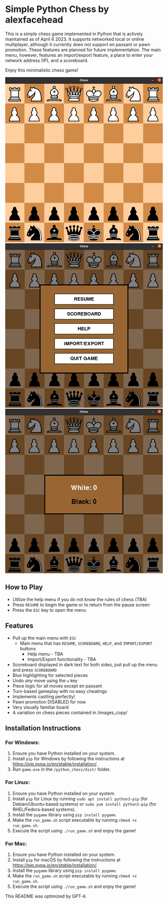 # Simple Python Chess by alexfacehead

This is a simple chess game implemented in Python that is actively maintained as of April 6 2023. It supports networked local or online multiplayer, although it currently does not support en passant or pawn promotion. These features are planned for future implementation. The main menu, however, features an import/export feature, a place to enter your network address (IP), and a scoreboard.

Enjoy this minimalistic chess game!

![SimpleChess](./images/SimpleChessNew.png)
![MainMenu](./images/mainmenu3.png)
![ScoreBoard](./images/scoreboard.png)

## How to Play
- Utilize the help menu if you do not know the rules of chess (TBA)
- Press `RESUME` to begin the game or to return from the pause screen
- Press the `ESC` key to open the menu

## Features
- Pull up the main menu with `ESC`
     - Main menu that has `RESUME`, `SCOREBOARD`, `HELP`, and `IMPORT/EXPORT` buttons
        - Help menu - TBA
        - Import/Export functionality - TBA
- Scoreboard displayed in dark text for both sides, just pull up the menu and press `SCOREBOARD`
- Blue highlighting for selected pieces
- Undo *any* move using the `u` key
- Piece logic for all moves except en passant
- Turn-based gameplay with no easy cheatings
- Implements castling perfectly!
- Pawn promotion DISABLED for now
- Very visually familiar board
- A variation on chess pieces contained in /images_copy/

## Installation Instructions

### For Windows:
1. Ensure you have Python installed on your system.
2. Install `pip` for Windows by following the instructions at https://pip.pypa.io/en/stable/installation/.
3. Run `game.exe` in the `/python_chess/dist/` folder.

### For Linux:
1. Ensure you have Python installed on your system.
2. Install `pip` for Linux by running `sudo apt install python3-pip` (for Debian/Ubuntu-based systems) or `sudo yum install python3-pip` (for RHEL/Fedora-based systems).
3. Install the `pygame` library using `pip install pygame`.
4. Make the `run_game.sh` script executable by running `chmod +x run_game.sh`.
5. Execute the script using `./run_game.sh` and enjoy the game!

### For Mac:
1. Ensure you have Python installed on your system.
2. Install `pip` for macOS by following the instructions at https://pip.pypa.io/en/stable/installation/.
3. Install the `pygame` library using `pip install pygame`.
4. Make the `run_game.sh` script executable by running `chmod +x run_game.sh`.
5. Execute the script using `./run_game.sh` and enjoy the game!

This README was optimized by GPT-4.
